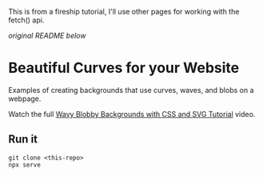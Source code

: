 This is from a fireship tutorial, I'll use other pages for working with the fetch() api. 


*original README below*

# Beautiful Curves for your Website

Examples of creating backgrounds that use curves, waves, and blobs on a webpage. 

Watch the full [Wavy Blobby Backgrounds with CSS and SVG Tutorial](https://youtu.be/lPJVi797Uy0) video.

## Run it

```
git clone <this-repo>
npx serve
```


